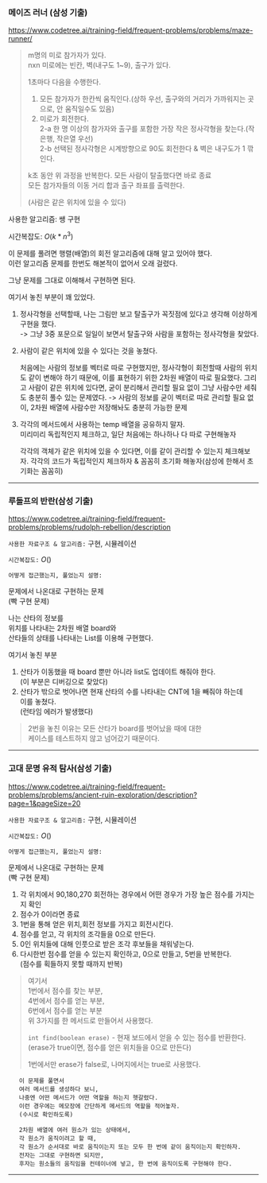 ### 메이즈 러너 (삼성 기출)

https://www.codetree.ai/training-field/frequent-problems/problems/maze-runner/

> m명의 미로 참가자가 있다.<br>
> nxn 미로에는 빈칸, 벽(내구도 1~9), 출구가 있다.<br>
>
> 1초마다 다음을 수행한다.
> 1. 모든 참가자가 한칸씩 움직인다.(상하 우선, 출구와의 거리가 가까워지는 곳으로, 안 움직일수도 있음)
> 2. 미로가 회전한다.<br>
> 2-a 한 명 이상의 참가자와 출구를 포함한 가장 작은 정사각형을 찾는다.(작은행, 작은열 우선)<br>
> 2-b 선택된 정사각형은 시계방향으로 90도 회전한다 & 벽은 내구도가 1 깎인다.
> 
> k초 동안 위 과정을 반복한다. 모든 사람이 탈출했다면 바로 종료<br>
> 모든 참가자들의 이동 거리 합과 출구 좌표를 출력한다.
>
> (사람은 같은 위치에 있을 수 있다)

사용한 알고리즘: 쌩 구현

시간복잡도: $O(k*n^3)$

이 문제를 풀려면 행렬(배열)의 회전 알고리즘에 대해 알고 있어야 했다.<br>
이런 알고리즘 문제를 한번도 해본적이 없어서 오래 걸렸다.

그냥 문제를 그대로 이해해서 구현하면 된다.

여기서 놓친 부분이 꽤 있었다.
1. 정사각형을 선택할때, 나는 그림만 보고 탈출구가 꼭짓점에 있다고 생각해 이상하게 구현을 했다.<br>
-> 그냥 3중 포문으로 일일이 보면서 탈출구와 사람을 포함하는 정사각형을 찾았다.
2. 사람이 같은 위치에 있을 수 있다는 것을 놓쳤다.

    처음에는 사람의 정보를 벡터로 따로 구현했지만, 정사각형이 회전할때 사람의 위치도 같이 변해야 하기 때문에, 이를 표현하기 위한 2차원 배열이 따로 필요했다.
    그리고 사람이 같은 위치에 있다면, 굳이 분리해서 관리할 필요 없이 그냥 사람수만 세줘도 충분히 풀수 있는 문제였다. -> 사람의 정보를 굳이 벡터로 따로 관리할 필요 없이, 2차원 배열에 사람수만 저장해놔도 충분히 가능한 문제
3. 각각의 메서드에서 사용하는 temp 배열을 공유하지 말자.<br>
미리미리 독립적인지 체크하고, 일단 처음에는 하나하나 다 따로 구현해놓자

    각각의 객체가 같은 위치에 있을 수 있다면, 이를 같이 관리할 수 있는지 체크해보자.
    각각의 코드가 독립적인지 체크하자 & 꼼꼼히 초기화 해놓자(삼성에 한해서 초기화는 꼼꼼히)

---

### 루돌프의 반란(삼성 기출)

https://www.codetree.ai/training-field/frequent-problems/problems/rudolph-rebellion/description

`사용한 자료구조 & 알고리즘:` 구현, 시뮬레이션

`시간복잡도:` $O()$

`어떻게 접근했는지, 풀었는지 설명:`

문제에서 나온대로 구현하는 문제  
(빡 구현 문제)

나는 산타의 정보를  
위치를 나타내는 2차원 배열 board와  
산타들의 상태를 나타내는 List를 이용해 구현했다.

여기서 놓친 부분
1. 산타가 이동했을 때 board 뿐만 아니라 list도 업데이트 해줘야 한다.  
   (이 부분은 디버깅으로 찾았다)
2. 산타가 밖으로 벗어나면 현재 산타의 수를 나타내는 CNT에 1을 빼줘야 하는데  
   이를 놓쳤다.  
   (런타임 에러가 발생했다)

> 2번을 놓친 이유는 모든 산타가 board를 벗어났을 때에 대한  
> 케이스를 테스트하지 않고 넘어갔기 때문이다.

---

### 고대 문명 유적 탐사(삼성 기출)

https://www.codetree.ai/training-field/frequent-problems/problems/ancient-ruin-exploration/description?page=1&pageSize=20

`사용한 자료구조 & 알고리즘:` 구현, 시뮬레이션

`시간복잡도:` $O()$

`어떻게 접근했는지, 풀었는지 설명:`

문제에서 나온대로 구현하는 문제  
(빡 구현 문제)

1. 각 위치에서 90,180,270 회전하는 경우에서 어떤 경우가 가장 높은 점수를 가지는지 확인
2. 점수가 0이라면 종료
3. 1번을 통해 얻은 위치,회전 정보를 가지고 회전시킨다.
4. 점수를 얻고, 각 위치의 조각들을 0으로 만든다.
5. 0인 위치들에 대해 인풋으로 받은 조각 후보들을 채워넣는다.
6. 다시한번 점수를 얻을 수 있는지 확인하고, 0으로 만들고, 5번을 반복한다.  
   (점수를 획들하지 못할 때까지 반복)

> 여기서  
> 1번에서 점수를 찾는 부분,  
> 4번에서 점수를 얻는 부분,  
> 6번에서 점수를 얻는 부분  
> 위 3가지를 한 메서드로 만들어서 사용했다.  
> 
> `int find(boolean erase)` - 현재 보드에서 얻을 수 있는 점수를 반환한다.  
> (erase가 true이면, 점수를 얻은 위치들을 0으로 만든다)  
> 
> 1번에서만 erase가 false로, 나머지에서는 true로 사용했다.



       이 문제를 풀면서
       여러 메서드를 생성하다 보니,
       나중엔 어떤 메서드가 어떤 역할을 하는지 헷갈렸다.
       이런 경우에는 메모장에 간단하게 메서드의 역할을 적어놓자.
       (수시로 확인하도록)

       2차원 배열에 여러 원소가 있는 상태에서,
       각 원소가 움직이려고 할 때,
       각 원소가 순서대로 바로 움직이는지 또는 모두 한 번에 같이 움직이는지 확인하자.
       전자는 그대로 구현하면 되지만,
       후자는 원소들의 움직임을 컨테이너에 넣고, 한 번에 움직이도록 구현해야 한다.

---